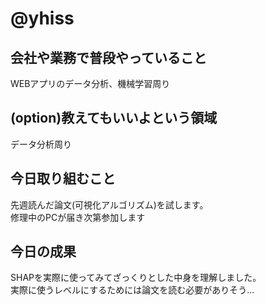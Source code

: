 # @yhiss

## 会社や業務で普段やっていること
WEBアプリのデータ分析、機械学習周り

## (option)教えてもいいよという領域
データ分析周り

## 今日取り組むこと
先週読んだ論文(可視化アルゴリズム)を試します。  
修理中のPCが届き次第参加します

## 今日の成果
SHAPを実際に使ってみてざっくりとした中身を理解しました。  
実際に使うレベルにするためには論文を読む必要がありそう...
